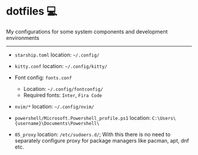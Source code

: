 # dotfiles :computer:

My configurations for some system components and development environments

---

- `starship.toml` location: `~/.config/`

- `kitty.conf` location: `~/.config/kitty/`

- Font config: `fonts.conf`
  - Location: `~/.config/fontconfig/`
  - Required fonts: `Inter`, `Fira Code`

- `nvim/*` location: `~/.config/nvim/`

- `powershell/Microsoft.Powershell_profile.ps1` location: `C:\Users\{username}\Documents\Powershell\`

- `05_proxy` location: `/etc/sudoers.d/`; With this there is no need to separately configure proxy 
  for package managers like pacman, apt, dnf etc.
